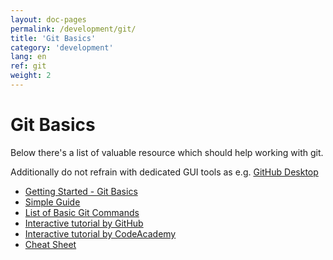 ```yaml
---
layout: doc-pages
permalink: /development/git/
title: 'Git Basics'
category: 'development'
lang: en
ref: git
weight: 2
---
```


# Git Basics

Below there's a list of valuable resource which should help working with git.

Additionally do not refrain with dedicated GUI tools as e.g. [GitHub Desktop](https://desktop.github.com/)

- [Getting Started - Git Basics](https://git-scm.com/book/en/v2/Getting-Started-Git-Basics)
- [Simple Guide](https://rogerdudler.github.io/git-guide/)
- [List of Basic Git Commands](https://confluence.atlassian.com/bitbucketserver/basic-git-commands-776639767.html)
- [Interactive tutorial by GitHub](https://try.github.io/l)
- [Interactive tutorial by CodeAcademy](https://www.codecademy.com/learn/learn-git)
- [Cheat Sheet](https://www.git-tower.com/blog/git-cheat-sheet/)
